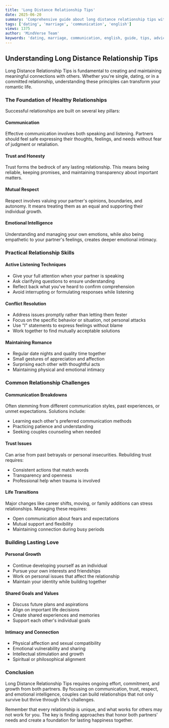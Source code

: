 ```yaml
---
title: 'Long Distance Relationship Tips'
date: 2025-06-20
summary: 'Comprehensive guide about long distance relationship tips with expert insights and practical advice.'
tags: ['dating', 'marriage', 'communication', 'english']
views: 1375
author: 'MindVerse Team'
keywords: 'dating, marriage, communication, english, guide, tips, advice'
---
```

## Understanding Long Distance Relationship Tips

Long Distance Relationship Tips is fundamental to creating and maintaining meaningful connections with others. Whether you're single, dating, or in a committed relationship, understanding these principles can transform your romantic life.

### The Foundation of Healthy Relationships

Successful relationships are built on several key pillars:

#### Communication
Effective communication involves both speaking and listening. Partners should feel safe expressing their thoughts, feelings, and needs without fear of judgment or retaliation.

#### Trust and Honesty
Trust forms the bedrock of any lasting relationship. This means being reliable, keeping promises, and maintaining transparency about important matters.

#### Mutual Respect
Respect involves valuing your partner's opinions, boundaries, and autonomy. It means treating them as an equal and supporting their individual growth.

#### Emotional Intelligence
Understanding and managing your own emotions, while also being empathetic to your partner's feelings, creates deeper emotional intimacy.

### Practical Relationship Skills

#### Active Listening Techniques
- Give your full attention when your partner is speaking
- Ask clarifying questions to ensure understanding
- Reflect back what you've heard to confirm comprehension
- Avoid interrupting or formulating responses while listening

#### Conflict Resolution
- Address issues promptly rather than letting them fester
- Focus on the specific behavior or situation, not personal attacks
- Use "I" statements to express feelings without blame
- Work together to find mutually acceptable solutions

#### Maintaining Romance
- Regular date nights and quality time together
- Small gestures of appreciation and affection
- Surprising each other with thoughtful acts
- Maintaining physical and emotional intimacy

### Common Relationship Challenges

#### Communication Breakdowns
Often stemming from different communication styles, past experiences, or unmet expectations. Solutions include:
- Learning each other's preferred communication methods
- Practicing patience and understanding
- Seeking couples counseling when needed

#### Trust Issues
Can arise from past betrayals or personal insecurities. Rebuilding trust requires:
- Consistent actions that match words
- Transparency and openness
- Professional help when trauma is involved

#### Life Transitions
Major changes like career shifts, moving, or family additions can stress relationships. Managing these requires:
- Open communication about fears and expectations
- Mutual support and flexibility
- Maintaining connection during busy periods

### Building Lasting Love

#### Personal Growth
- Continue developing yourself as an individual
- Pursue your own interests and friendships
- Work on personal issues that affect the relationship
- Maintain your identity while building together

#### Shared Goals and Values
- Discuss future plans and aspirations
- Align on important life decisions
- Create shared experiences and memories
- Support each other's individual goals

#### Intimacy and Connection
- Physical affection and sexual compatibility
- Emotional vulnerability and sharing
- Intellectual stimulation and growth
- Spiritual or philosophical alignment

### Conclusion

Long Distance Relationship Tips requires ongoing effort, commitment, and growth from both partners. By focusing on communication, trust, respect, and emotional intelligence, couples can build relationships that not only survive but thrive through life's challenges.

Remember that every relationship is unique, and what works for others may not work for you. The key is finding approaches that honor both partners' needs and create a foundation for lasting happiness together.